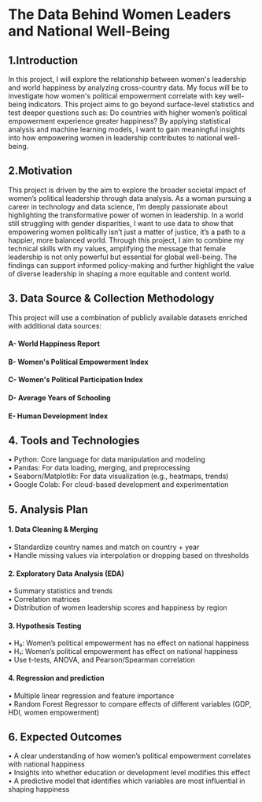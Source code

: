 # The Data Behind Women Leaders and National Well-Being <br/>
## 1.Introduction<br/>
In this project, I will explore the relationship between women's leadership and world happiness by analyzing cross-country data. My focus will be to investigate how women's political empowerment correlate with key well-being indicators. This project aims to go beyond surface-level statistics and test deeper questions such as: Do countries with higher women’s political empowerment experience greater happiness? By applying statistical analysis and machine learning models, I want to gain meaningful insights into how empowering women in leadership contributes to national well-being. 
## 2.Motivation<br/>
This project is driven by the aim to explore the broader societal impact of women’s political leadership through data analysis. As a woman pursuing a career in technology and data science, I’m deeply passionate about highlighting the transformative power of women in leadership. In a world still struggling with gender disparities, I want to use data to show that empowering women politically isn’t just a matter of justice, it’s a path to a happier, more balanced world. Through this project, I aim to combine my technical skills with my values, amplifying the message that female leadership is not only powerful but essential for global well-being. The findings can support informed policy-making and further highlight the value of diverse leadership in shaping a more equitable and content world.
## 3. Data Source & Collection Methodology<br/>
This project will use a combination of publicly available datasets enriched with additional data sources:<br/>
#### A- World Happiness Report <br/>
#### B- Women's Political Empowerment Index <br/>
#### C-	Women's Political Participation Index<br/>
#### D-	Average Years of Schooling <br/>
#### E-	Human Development Index <br/>
## 4.	Tools and Technologies<br/>
•	Python: Core language for data manipulation and modeling<br/>
•	Pandas: For data loading, merging, and preprocessing<br/>
•	Seaborn/Matplotlib: For data visualization (e.g., heatmaps, trends)<br/>
•	Google Colab: For cloud-based development and experimentation<br/>
## 5.	Analysis Plan<br/>
#### 1. Data Cleaning & Merging <br/>
•	Standardize country names and match on country + year <br/>
•	Handle missing values via interpolation or dropping based on thresholds <br/>
#### 2. Exploratory Data Analysis (EDA) <br/>
•	Summary statistics and trends <br/>
•	Correlation matrices <br/>
•	Distribution of women leadership scores and happiness by region <br/>
#### 3. Hypothesis Testing <br/>
•	H₀: Women’s political empowerment has no effect on national happiness <br/>
•	H₁: Women’s political empowerment has effect on national happiness <br/>
•	Use t-tests, ANOVA, and Pearson/Spearman correlation <br/>
#### 4. Regression and prediction <br/>
•	Multiple linear regression and feature importance <br/>
•	Random Forest Regressor to compare effects of different variables (GDP, HDI, women empowerment) <br/>
## 6. Expected Outcomes<br/>
•	A clear understanding of how women’s political empowerment correlates with national happiness<br/>
•	Insights into whether education or development level modifies this effect <br/>
•	A predictive model that identifies which variables are most influential in shaping happiness<br/> 
